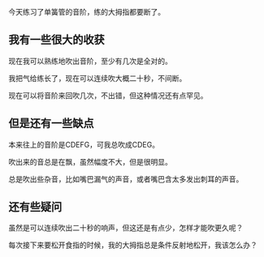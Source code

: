 今天练习了单簧管的音阶，练的大拇指都要断了。

## 我有一些很大的收获

现在我可以熟练地吹出音阶，至少有几次是全对的。

我把气给练长了，现在可以连续吹大概二十秒，不间断。

现在可以将音阶来回吹几次，不出错，但这种情况还有点罕见。

## 但是还有一些缺点

本来往上的音阶是CDEFG，可我总吹成CDEG。

吹出来的音总是在飘，虽然幅度不大，但是很明显。

总是吹出些杂音，比如嘴巴漏气的声音，或者嘴巴含太多发出刺耳的声音。

## 还有些疑问

虽然是可以连续吹出二十秒的响声，但这还是有点少，怎样才能吹更久呢？

每次接下来要松开食指的时候，我的大拇指总是条件反射地松开，我该怎么办？
